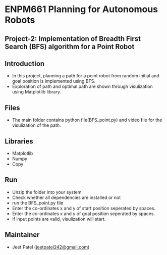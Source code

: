# ENPM661 Planning for Autonomous Robots
## Project-2: Implementation of Breadth First Search (BFS) algorithm for a Point Robot

## Introduction
* In this project, planning a path for a point robot from random initial and goal position is implemented using BFS.
* Exploration of path and optimal path are shown through visulization using Matplotlib library.

## Files
* The main folder contains python file(BFS_point.py) and video file for the visulization of the path.

## Libraries
* Matplotlib
* Numpy
* Copy

## Run
* Unzip the folder into your system
* Check whether all dependencies are installed or not
* run the BFS_point.py file
* Enter the co-ordinates x and y of start position seperated by spaces.
* Enter the co-ordinates x and y of goal position seperated by spaces.
* If input points are valid, visulization will start.

## Maintainer
* Jeet Patel (jeetpatel242@gmail.com)

